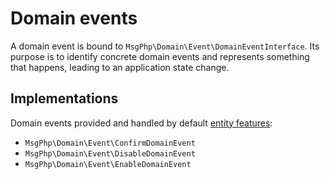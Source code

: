 # Domain events

A domain event is bound to `MsgPhp\Domain\Event\DomainEventInterface`. Its purpose is to identify concrete domain events
and represents something that happens, leading to an application state change.

## Implementations

Domain events provided and handled by default [entity features](../ddd/entities.md):

- `MsgPhp\Domain\Event\ConfirmDomainEvent`
- `MsgPhp\Domain\Event\DisableDomainEvent`
- `MsgPhp\Domain\Event\EnableDomainEvent`
